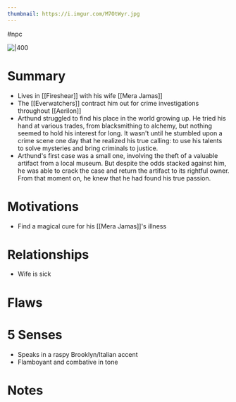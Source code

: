 ```yaml
---
thumbnail: https://i.imgur.com/M7OtWyr.jpg
---
```

#npc

![|400](https://i.imgur.com/M7OtWyr.jpg)

# Summary
- Lives in [[Fireshear]] with his wife [[Mera Jamas]]
- The [[Everwatchers]] contract him out for crime investigations throughout [[Aerilon]]
- Arthund struggled to find his place in the world growing up. He tried his hand at various trades, from blacksmithing to alchemy, but nothing seemed to hold his interest for long. It wasn't until he stumbled upon a crime scene one day that he realized his true calling: to use his talents to solve mysteries and bring criminals to justice.
- Arthund's first case was a small one, involving the theft of a valuable artifact from a local museum. But despite the odds stacked against him, he was able to crack the case and return the artifact to its rightful owner. From that moment on, he knew that he had found his true passion.
# Motivations
- Find a magical cure for his [[Mera Jamas]]'s illness
# Relationships
- Wife is sick
# Flaws
# 5 Senses
- Speaks in a raspy Brooklyn/Italian accent
- Flamboyant and combative in tone
# Notes
